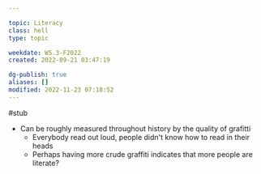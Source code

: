 ---
topic: Literacy
class: hell
type: topic

weekdate: W5.3-F2022
created: 2022-09-21 03:47:19

dg-publish: true
aliases: []
modified: 2022-11-23 07:18:52
---

#stub


- Can be roughly measured throughout history by the quality of grafitti
	- Everybody read out loud, people didn't know how to read in their heads
	- Perhaps having more crude graffiti indicates that more people are literate?